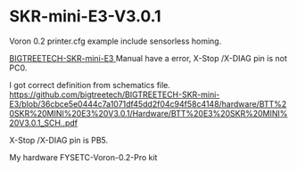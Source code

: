 # SKR-mini-E3-V3.0.1
Voron 0.2 printer.cfg example include sensorless homing.

[BIGTREETECH-SKR-mini-E3 ](https://github.com/bigtreetech/BIGTREETECH-SKR-mini-E3/blob/36cbce5e0444c7a1071df45dd2f04c94f58c4148/hardware/BTT%20SKR%20MINI%20E3%20V3.0.1/Hardware/BTT%20SKR%20MINI%20E3%20V3.0.1%20%E4%BD%BF%E7%94%A8%E6%89%8B%E5%86%8C.pdf)
Manual have a error, X-Stop /X-DIAG pin is not PC0.

I got correct definition from schematics file.
https://github.com/bigtreetech/BIGTREETECH-SKR-mini-E3/blob/36cbce5e0444c7a1071df45dd2f04c94f58c4148/hardware/BTT%20SKR%20MINI%20E3%20V3.0.1/Hardware/BTT%20E3%20SKR%20MINI%20V3.0.1_SCH..pdf


X-Stop /X-DIAG pin is PB5.

My hardware FYSETC-Voron-0.2-Pro kit

